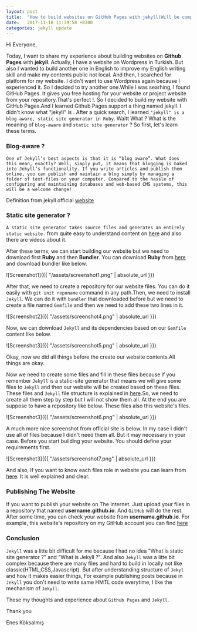 ```yaml
---
layout: post
title:  "How to build websites on GitHub Pages with jekyll(Will be completed soon)"
date:   2017-11-18 11:39:58 +0300
categories: jekyll update
---
```


Hi Everyone,

Today, I want to share my experience about building websites on **Github Pages** with **jekyll**. Actually, I have a website on Wordpress in Turkish. But also I wanted to build another one in English to improve my English writing skill and make my contents public not local. And then, I searched for platform for my website. I didn't want to use Wordpress again because I experienced it. So I decided to try another one.While I was searhing, I found GitHub Pages. It gives you free hosting for your website or project website from your repository.That's perfect !. So I decided to build my website with GitHub Pages.And I learned Github Pages support a thing named jekyll. I didn't know what "jekyll" is . After a quick search, I learned `"jekyll" is a blog-aware, static site generator in Ruby`. Waitt What ? What is the meaning of `blog-aware` and `static site generator` ? So first, let's learn these terms.

### Blog-aware ?

`One of Jekyll’s best aspects is that it is “blog aware”. What does this mean, exactly? Well, simply put, it means that blogging is baked into Jekyll’s functionality. If you write articles and publish them online, you can publish and maintain a blog simply by managing a folder of text-files on your computer. Compared to the hassle of configuring and maintaining databases and web-based CMS systems, this will be a welcome change!`

Definition from jekyll official [website](https://jekyllrb.com/docs/posts/)

### Static site generator ?

`A static site generator takes source files and generates an entirely static website.` from quite easy to understand content on [here](https://learn.cloudcannon.com/jekyll/why-use-a-static-site-generator/) and also there are videos about it.

After these terms, we can start building our website but we need to download first **Ruby** and then **Bundler**.
You can download **Ruby** from [here](https://www.ruby-lang.org/en/downloads/) and download bundler like below.

![Screenshot1]({{ "/assets/screenshot1.png" | absolute_url }})

After that, we need to create a repository for our website files. You can do it easily with `git init reponame` command in any path.Then, we need to install `Jekyll`. We can do it with `bundler` that downloaded before but we need to create a file named `Gemfile` and then we need to add these two lines in it. 

![Screenshot2]({{ "/assets/screenshot4.png" | absolute_url }})

Now, we can download `Jekyll` and its dependencies based on our `Gemfile` content like below.

![Screenshot3]({{ "/assets/screenshot5.png" | absolute_url }})

Okay, now we did all things before the create our website contents.All things are okay.

Now we need to create some files and fill in these files because if you remember `Jekyll` is a static-site generator that means we will give some files to `Jekyll` and then our website will be created based on these files. These files and `Jekyll` file structure is explained in [here](https://jekyllrb.com/docs/structure/).So, we need to create all them step by step but I will not show them all. At the end you are suppose to have a repository like below. These files also this website's files.

![Screenshot3]({{ "/assets/screenshot6.png" | absolute_url }})

A much more nice screenshot from official site is below. In my case I didn't use all of files because I didn't need them all. But it may necessary in your case. Before you start building your website. You should define your requirements first.

![Screenshot3]({{ "/assets/screenshot7.png" | absolute_url }})

And also, If you want to know each files role in website you can learn from [here](https://jekyllrb.com/docs/structure/). It is well explained and clear.



### Publishing The Website

If you want to publish your website on The Internet. Just upload your files in a repository that named **username.github.io**. And `GitHub` will do the rest. After some time, you can check your website from **usernama.github.io**. For example, this website's repository on my GitHub account you can find [here](https://github.com/koksalmis/koksalmis.github.io)


### Conclusion
`Jekyll` was a litte bit difficult for me because I had no idea "What is static site generator ?" and "What is Jekyll ?". And also `Jekyll` was a litte bit complex because there are many files and hard to build in locally not like classic(HTML,CSS,Javascript). But after understanding structure of `Jekyl` and how it makes easier things, For example publishing posts because in `Jekyll` you don't need to write same HMTL code everytime, I like the mechanism of `Jekyll`. 

These my thoughts and experience about `Github Pages` and `Jekyll`.

Thank you

Enes Köksalmış 
